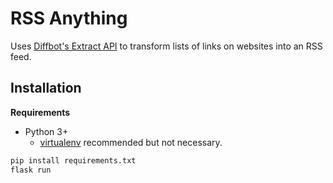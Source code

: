 # RSS Anything

Uses [Diffbot's Extract API](https://www.diffbot.com/products/extract/) to transform lists of links on websites into an RSS feed.

## Installation

**Requirements**
 * Python 3+
 	* [virtualenv](https://virtualenv.pypa.io/en/latest/) recommended but not necessary.

```sh
pip install requirements.txt
flask run
```
